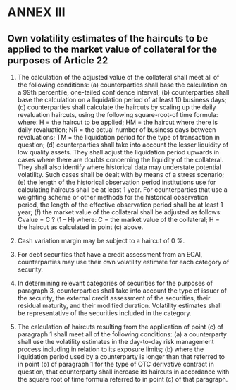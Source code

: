 # ANNEX III

## Own volatility estimates of the haircuts to be applied to the market value of collateral for the purposes of Article 22

1. The calculation of the adjusted value of the collateral shall meet all of the following conditions: (a) counterparties shall base the calculation on a 99th percentile, one-tailed confidence interval; (b) counterparties shall base the calculation on a liquidation period of at least 10 business days; (c) counterparties shall calculate the haircuts by scaling up the daily revaluation haircuts, using the following square-root-of time formula: where: H = the haircut to be applied; HM = the haircut where there is daily revaluation; NR = the actual number of business days between revaluations; TM = the liquidation period for the type of transaction in question; (d) counterparties shall take into account the lesser liquidity of low quality assets. They shall adjust the liquidation period upwards in cases where there are doubts concerning the liquidity of the collateral. They shall also identify where historical data may understate potential volatility. Such cases shall be dealt with by means of a stress scenario; (e) the length of the historical observation period institutions use for calculating haircuts shall be at least 1 year. For counterparties that use a weighting scheme or other methods for the historical observation period, the length of the effective observation period shall be at least 1 year; (f) the market value of the collateral shall be adjusted as follows: Cvalue = C ? (1 – H) where: C = the market value of the collateral; H = the haircut as calculated in point (c) above.

2. Cash variation margin may be subject to a haircut of 0 %.

3. For debt securities that have a credit assessment from an ECAI, counterparties may use their own volatility estimate for each category of security.

4. In determining relevant categories of securities for the purposes of paragraph 3, counterparties shall take into account the type of issuer of the security, the external credit assessment of the securities, their residual maturity, and their modified duration. Volatility estimates shall be representative of the securities included in the category.

5. The calculation of haircuts resulting from the application of point (c) of paragraph 1 shall meet all of the following conditions: (a) a counterparty shall use the volatility estimates in the day-to-day risk management process including in relation to its exposure limits; (b) where the liquidation period used by a counterparty is longer than that referred to in point (b) of paragraph 1 for the type of OTC derivative contract in question, that counterparty shall increase its haircuts in accordance with the square root of time formula referred to in point (c) of that paragraph.

